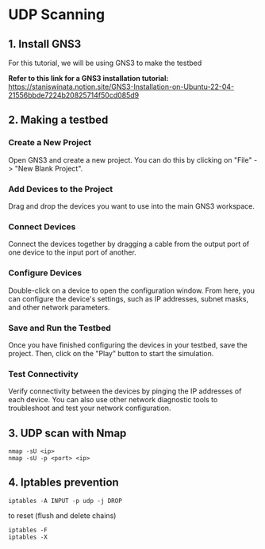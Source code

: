 # UDP Scanning

## 1. Install GNS3
For this tutorial, we will be using GNS3 to make the testbed

**Refer to this link for a GNS3 installation tutorial:** <br />
https://staniswinata.notion.site/GNS3-Installation-on-Ubuntu-22-04-21556bbde7224b20825714f50cd085d9

## 2. Making a testbed
### Create a New Project
Open GNS3 and create a new project. You can do this by clicking on "File" -> "New Blank Project".

### Add Devices to the Project
Drag and drop the devices you want to use into the main GNS3 workspace.

### Connect Devices
Connect the devices together by dragging a cable from the output port of one device to the input port of another.

### Configure Devices
Double-click on a device to open the configuration window. From here, you can configure the device's settings, such as IP addresses, subnet masks, and other network parameters.

### Save and Run the Testbed 
Once you have finished configuring the devices in your testbed, save the project. Then, click on the "Play" button to start the simulation.

### Test Connectivity
Verify connectivity between the devices by pinging the IP addresses of each device. You can also use other network diagnostic tools to troubleshoot and test your network configuration.

## 3. UDP scan with Nmap
```
nmap -sU <ip>
nmap -sU -p <port> <ip>
```

## 4. Iptables prevention
```
iptables -A INPUT -p udp -j DROP
```
to reset (flush and delete chains)
```
iptables -F
iptables -X
```